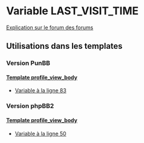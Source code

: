 # Variable LAST_VISIT_TIME
[Explication sur le forum des forums](http://forum.forumactif.com/t294113-listing-des-variables#LAST_VISIT_TIME)
## Utilisations dans les templates
### Version PunBB
#### [Template profile_view_body](punbb/profile_view_body.md)
* [Variable à la ligne 83](../punbb/profile_view_body.tpl#L83)
### Version phpBB2
#### [Template profile_view_body](subsilver/profile_view_body.md)
* [Variable à la ligne 50](../subsilver/profile_view_body.tpl#L50)